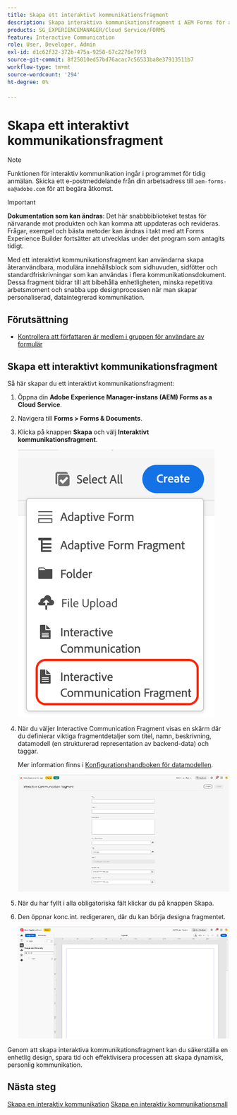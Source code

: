```yaml
---
title: Skapa ett interaktivt kommunikationsfragment
description: Skapa interaktiva kommunikationsfragment i AEM Forms för att skapa modulära, återanvändbara innehållsblock som ger enhetlighet, sparar tid och stöder personaliserad, datadriven kommunikation.
products: SG_EXPERIENCEMANAGER/Cloud Service/FORMS
feature: Interactive Communication
role: User, Developer, Admin
exl-id: d1c62f32-372b-475a-9258-67c2276e79f3
source-git-commit: 8f25010ed57bd76acac7c56533ba8e37913511b7
workflow-type: tm+mt
source-wordcount: '294'
ht-degree: 0%

---
```



# Skapa ett interaktivt kommunikationsfragment

>[!NOTE]
>
> Funktionen för interaktiv kommunikation ingår i programmet för tidig anmälan. Skicka ett e-postmeddelande från din arbetsadress till `aem-forms-ea@adobe.com` för att begära åtkomst.

>[!IMPORTANT]
>
> **Dokumentation som kan ändras**: Det här snabbbiblioteket testas för närvarande mot produkten och kan komma att uppdateras och revideras. Frågar, exempel och bästa metoder kan ändras i takt med att Forms Experience Builder fortsätter att utvecklas under det program som antagits tidigt.

Med ett interaktivt kommunikationsfragment kan användarna skapa återanvändbara, modulära innehållsblock som sidhuvuden, sidfötter och standardfriskrivningar som kan användas i flera kommunikationsdokument. Dessa fragment bidrar till att bibehålla enhetligheten, minska repetitiva arbetsmoment och snabba upp designprocessen när man skapar personaliserad, dataintegrerad kommunikation.

## Förutsättning

* [Kontrollera att författaren är medlem i gruppen för användare av formulär](/help/forms/setup-forms-cloud-service.md#configure-users)

## Skapa ett interaktivt kommunikationsfragment

Så här skapar du ett interaktivt kommunikationsfragment:

1. Öppna din **Adobe Experience Manager-instans (AEM) Forms as a Cloud Service**.
1. Navigera till **Forms > Forms &amp; Documents**.
1. Klicka på knappen **Skapa** och välj **Interaktivt kommunikationsfragment**.

   ![Sök efter IC Docu](/help/forms/interactive-communication/assets/fragment.png)

1. När du väljer Interactive Communication Fragment visas en skärm där du definierar viktiga fragmentdetaljer som titel, namn, beskrivning, datamodell (en strukturerad representation av backend-data) och taggar.

   Mer information finns i [Konfigurationshandboken för datamodellen](https://experienceleague.adobe.com/sv/docs/experience-manager-cloud-service/content/forms/integrate/use-form-data-model/create-form-data-models).

   ![Sök efter IC Docu](/help/forms/interactive-communication/assets/createfrgmnt.png)

1. När du har fyllt i alla obligatoriska fält klickar du på knappen Skapa.
1. Den öppnar konc.int. redigeraren, där du kan börja designa fragmentet.

   ![Sök efter IC Docu](/help/forms/interactive-communication/assets/frgmntui.png)

Genom att skapa interaktiva kommunikationsfragment kan du säkerställa en enhetlig design, spara tid och effektivisera processen att skapa dynamisk, personlig kommunikation.

## Nästa steg

[Skapa en interaktiv kommunikation](/help/forms/interactive-communication/create-interactive-communication.md)
[Skapa en interaktiv kommunikationsmall ](/help/forms/interactive-communication/create-interactive-communication-template.md)
